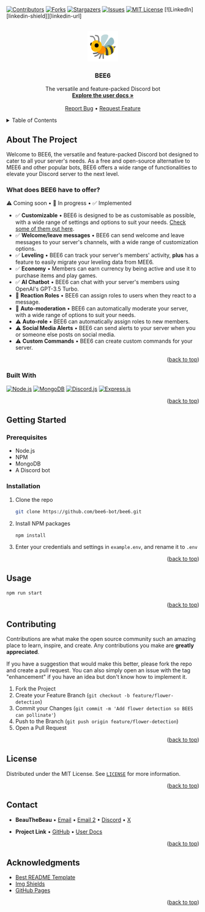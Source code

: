 <!-- Improved compatibility of back to top link: See: url]: https://github.com/bee6-bot/bee6/pull/73 -->
<a name="readme-top"></a>
<!--
*** Thanks for checking out the Best-README-Template. If you have a suggestion
*** that would make this better, please fork the repo and create a pull request
*** or simply open an issue with the tag "enhancement".
*** Don't forget to give the project a star!
*** Thanks again! Now go create something AMAZING! :D
-->



<!-- PROJECT SHIELDS -->
<!--
*** I'm using markdown "reference style" links for readability.
*** Reference links are enclosed in brackets [ ] instead of parentheses ( ).
*** See the bottom of this document for the declaration of the reference variables
*** for contributors-url, forks-url, etc. This is an optional, concise syntax you may use.
*** https://www.markdownguide.org/basic-syntax/#reference-style-links
-->
[![Contributors][contributors-shield]][contributors-url]
[![Forks][forks-shield]][forks-url]
[![Stargazers][stars-shield]][stars-url]
[![Issues][issues-shield]][issues-url]
[![MIT License][license-shield]][license-url]
[![LinkedIn][linkedin-shield]][linkedin-url]



<!-- PROJECT LOGO -->
<br />
<div align="center">
  <a href="https://github.com/bee6-bot/bee6">
    <img src="img/bee6.png" alt="Logo" width="80" height="80">
  </a>

<h3 align="center">BEE6</h3>

  <p align="center">
    The versatile and feature-packed Discord bot
    <br />
    <a href="https://bee6-bot.github.io/user-docs/bee6/welcome"><strong>Explore the user docs »</strong></a>
    <br />
    <br />
    <a href="https://github.com/bee6-bot/bee6/issues">Report Bug</a>
    • <a href="https://github.com/bee6-bot/bee6/issues">Request Feature</a>
  </p>
</div>



<!-- TABLE OF CONTENTS -->
<details>
<summary>Table of Contents</summary>

<!-- TOC -->
  * [About The Project](#about-the-project)
    * [What does BEE6 have to offer?](#what-does-bee6-have-to-offer)
    * [Built With](#built-with)
  * [Getting Started](#getting-started)
    * [Prerequisites](#prerequisites)
    * [Installation](#installation)
  * [Usage](#usage)
  * [Contributing](#contributing)
  * [License](#license)
  * [Contact](#contact)
  * [Acknowledgments](#acknowledgments)
<!-- TOC -->

</details>



<!-- ABOUT THE PROJECT -->

## About The Project

[//]: # ([![Product Name Screen Shot][product-screenshot]]&#40;https://example.com&#41;)

Welcome to BEE6, the versatile and feature-packed Discord bot designed to cater to all your server's needs. As a free
and open-source alternative to MEE6 and other popular bots, BEE6 offers a wide range of functionalities to elevate your
Discord server to the next level.

### What does BEE6 have to offer?

⚠️ Coming soon • 🚧 In progress • ✅ Implemented


- ✅ **Customizable** • BEE6 is designed to be as customisable as possible, with a wide range of settings and options to
  suit your needs. [Check some of them out here](https://bee6-bot.github.io/user-docs/bee6/configs).
- ✅ **Welcome/leave messages** • BEE6 can send welcome and leave messages to your server's channels, with a wide range of
  customization options.
- ✅ **Leveling** • BEE6 can track your server's members' activity, **plus** has a feature to easily migrate your
    leveling data from MEE6.
- ✅ **Economy** • Members can earn currency by being active and use it to purchase items and play games.
- ✅ **AI Chatbot** • BEE6 can chat with your server's members using OpenAI's GPT-3.5 Turbo.
- 🚧 **Reaction Roles** • BEE6 can assign roles to users when they react to a message.
- 🚧 **Auto-moderation** • BEE6 can automatically moderate your server, with a wide range of options to suit your needs.
- ⚠️ **Auto-role** • BEE6 can automatically assign roles to new members.
- ⚠️ **Social Media Alerts** • BEE6 can send alerts to your server when you or someone else posts on social media.
- ⚠️ **Custom Commands** • BEE6 can create custom commands for your server.

<p align="right">(<a href="#readme-top">back to top</a>)</p>

### Built With

[![Node.js][Node.js]][Node-url]
[![MongoDB][MongoDB]][MongoDB-url]
[![Discord.js][Discord.js]][Discord.js-url]
[![Express.js][Express.js]][Express.js-url]

<p align="right">(<a href="#readme-top">back to top</a>)</p>



<!-- GETTING STARTED -->

## Getting Started


### Prerequisites

* Node.js
* NPM
* MongoDB
* A Discord bot

### Installation

1. Clone the repo
   ```sh
   git clone https://github.com/bee6-bot/bee6.git
   ```
2. Install NPM packages
   ```sh
   npm install
   ```
3. Enter your credentials and settings in `example.env`, and rename it to `.env`

<p align="right">(<a href="#readme-top">back to top</a>)</p>


<!-- USAGE EXAMPLES -->

## Usage

```sh
npm run start
```

<p align="right">(<a href="#readme-top">back to top</a>)</p>



<!-- ROADMAP -->

[//]: # (## Roadmap)

[//]: # ()
[//]: # (- [x] Add Changelog)

[//]: # (- [x] Add back to top links)

[//]: # (- [ ] Add Additional Templates w/ Examples)

[//]: # (- [ ] Add "components" document to easily copy & paste sections of the readme)

[//]: # (- [ ] Multi-language Support)

[//]: # (    - [ ] Chinese)

[//]: # (    - [ ] Spanish)

[//]: # ()
[//]: # (See the [open issues]&#40;url]: https://github.com/bee6-bot/bee6/issues&#41; for a full list of proposed features &#40;and known)

[//]: # (issues&#41;.)

[//]: # ()
[//]: # (<p align="right">&#40;<a href="#readme-top">back to top</a>&#41;</p>)



<!-- CONTRIBUTING -->

## Contributing

Contributions are what make the open source community such an amazing place to learn, inspire, and create. Any
contributions you make are **greatly appreciated**.

If you have a suggestion that would make this better, please fork the repo and create a pull request. 
You can also simply open an issue with the tag "enhancement" if you have an idea but don't know how to implement it.

1. Fork the Project
2. Create your Feature Branch (`git checkout -b feature/flower-detection`)
3. Commit your Changes (`git commit -m 'Add flower detection so BEES can pollinate'`)
4. Push to the Branch (`git push origin feature/flower-detection`)
5. Open a Pull Request

<p align="right">(<a href="#readme-top">back to top</a>)</p>



<!-- LICENSE -->

## License

Distributed under the MIT License. See [`LICENSE`](LICENSE) for more information.

<p align="right">(<a href="#readme-top">back to top</a>)</p>



<!-- CONTACT -->

## Contact

- **BeauTheBeau** • [Email](mailto:beau@beauthebeau.pro)
    • [Email 2](mailto:beauthebeau@skiff.com)
    • [Discord](https://discord.com/users/729567972070391848)
    • [X](https://x.com/@beauthebeau1)

- **Project Link** 
    • [GitHub](https://github.com/bee6-bot/bee6)
    • [User Docs](https://bee6-bot.github.io/user-docs/bee6/)

<p align="right">(<a href="#readme-top">back to top</a>)</p>



<!-- ACKNOWLEDGMENTS -->

## Acknowledgments

* [Best README Template](https://github.com/othneildrew/Best-README-Template)
* [Img Shields](https://shields.io)
* [GitHub Pages](https://pages.github.com)

<p align="right">(<a href="#readme-top">back to top</a>)</p>



<!-- MARKDOWN LINKS & IMAGES -->
<!-- https://www.markdownguide.org/basic-syntax/#reference-style-links -->

[contributors-shield]: https://img.shields.io/github/contributors/bee6-bot/bee6.svg?style=for-the-badge
[contributors-url]: https://github.com/bee6-bot/bee6/graphs/contributors

[forks-shield]: https://img.shields.io/github/forks/bee6-bot/bee6.svg?style=for-the-badge
[forks-url]: https://github.com/bee6-bot/bee6/network/members

[stars-shield]: https://img.shields.io/github/stars/bee6-bot/bee6.svg?style=for-the-badge
[stars-url]: https://github.com/bee6-bot/bee6/stargazers

[issues-shield]: https://img.shields.io/github/issues/bee6-bot/bee6.svg?style=for-the-badge
[issues-url]: https://github.com/bee6-bot/bee6/issues

[license-shield]: https://img.shields.io/github/license/bee6-bot/bee6.svg?style=for-the-badge
[license-url]: https://github.com/bee6-bot/bee6/blob/master/LICENSE.txt

[github-repo]: https://github.com/bee6-bot/bee6

[Next.js]: https://img.shields.io/badge/next.js-000000?style=for-the-badge&logo=nextdotjs&logoColor=white
[Next-url]: https://nextjs.org/

[Node.js]: https://img.shields.io/badge/node.js-339933?style=for-the-badge&logo=nodedotjs&logoColor=white
[Node-url]: https://nodejs.org/en/

[MongoDB]: https://img.shields.io/badge/mongodb-47A248?style=for-the-badge&logo=mongodb&logoColor=white
[MongoDB-url]: https://www.mongodb.com/

[Discord.js]: https://img.shields.io/badge/discord.js-7289DA?style=for-the-badge&logo=discorddotjs&logoColor=white
[Discord.js-url]: https://discord.js.org/

[Express.js]: https://img.shields.io/badge/express.js-000000?style=for-the-badge&logo=express&logoColor=white
[Express.js-url]: https://expressjs.com/